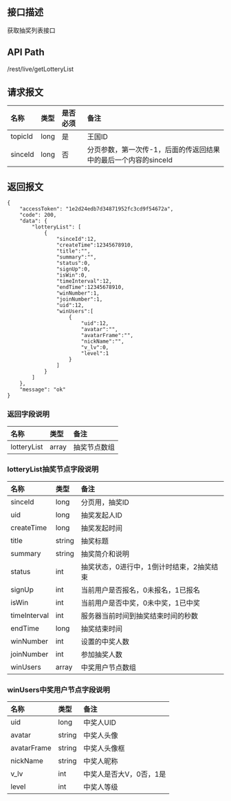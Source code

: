 ## 接口描述
获取抽奖列表接口

## API Path
/rest/live/getLotteryList

## 请求报文
|名称|类型|是否必须|备注|
|:-|:-|:-|:-|
|topicId|long|是|王国ID|
|sinceId|long|否|分页参数，第一次传-1，后面的传返回结果中的最后一个内容的sinceId|

## 返回报文
	{
		"accessToken": "1e2d24edb7d34871952fc3cd9f54672a",
		"code": 200,
		"data": {
	    	"lotteryList": [
	    		{
	    			"sinceId":12,
	    			"createTime":12345678910,
	    			"title":"",
	    			"summary":"",
	    			"status":0,
	    			"signUp":0,
	    			"isWin":0,
	    			"timeInterval":12,
	    			"endTime":12345678910,
	    			"winNumber":1,
	    			"joinNumber":1,
	    			"uid":12,
	    			"winUsers":[
	    				{
	    					"uid":12,
	    					"avatar":"",
	    					"avatarFrame":"",
	    					"nickName":"",
	    					"v_lv":0,
	    					"level":1
	    				}
	    			]
	    		}
	    	]
		},
		"message": "ok"
	}
	
### 返回字段说明
|名称|类型|备注|
|:-|:-|:-|
|lotteryList|array|抽奖节点数组|

### lotteryList抽奖节点字段说明
|名称|类型|备注|
|:-|:-|:-|
|sinceId|long|分页用，抽奖ID|
|uid|long|抽奖发起人ID|
|createTime|long|抽奖发起时间|
|title|string|抽奖标题|
|summary|string|抽奖简介和说明|
|status|int|抽奖状态，0进行中，1倒计时结束，2抽奖结束|
|signUp|int|当前用户是否报名，0未报名，1已报名|
|isWin|int|当前用户是否中奖，0未中奖，1已中奖|
|timeInterval|int|服务器当前时间到抽奖结束时间的秒数|
|endTime|long|抽奖结束时间|
|winNumber|int|设置的中奖人数|
|joinNumber|int|参加抽奖人数|
|winUsers|array|中奖用户节点数组|

### winUsers中奖用户节点字段说明
|名称|类型|备注|
|:-|:-|:-|
|uid|long|中奖人UID|
|avatar|string|中奖人头像|
|avatarFrame|string|中奖人头像框|
|nickName|string|中奖人昵称|
|v_lv|int|中奖人是否大V，0否，1是|
|level|int|中奖人等级|
